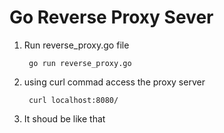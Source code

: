# Go Reverse Proxy Sever


1) Run reverse_proxy.go file
  
        go run reverse_proxy.go

2) using curl commad  access the proxy server 
    
        curl localhost:8080/

3) It shoud be like that 
